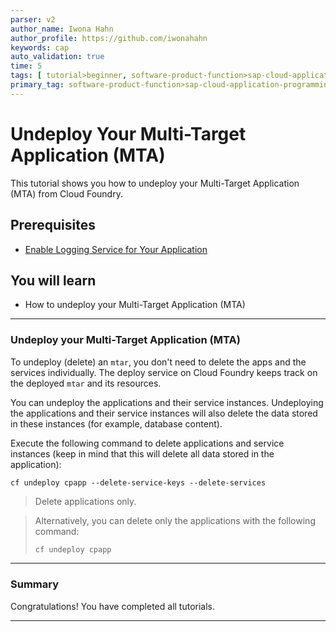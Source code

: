 ```yaml
---
parser: v2
author_name: Iwona Hahn
author_profile: https://github.com/iwonahahn
keywords: cap
auto_validation: true
time: 5
tags: [ tutorial>beginner, software-product-function>sap-cloud-application-programming-model, programming-tool>node-js, software-product>sap-business-technology-platform, software-product>sap-fiori]
primary_tag: software-product-function>sap-cloud-application-programming-model
---
```


# Undeploy Your Multi-Target Application (MTA)
<!-- description --> This tutorial shows you how to undeploy your Multi-Target Application (MTA) from Cloud Foundry.

## Prerequisites
 - [Enable Logging Service for Your Application](btp-app-logging)

## You will learn
 - How to undeploy your Multi-Target Application (MTA)


---

### Undeploy your Multi-Target Application (MTA)

To undeploy (delete) an `mtar`, you don't need to delete the apps and the services individually. The deploy service on Cloud Foundry keeps track on the deployed `mtar` and its resources.

You can undeploy the applications and their service instances. Undeploying the applications and their service instances will also delete the data stored in these instances (for example, database content).

Execute the following command to delete applications and service instances (keep in mind that this will delete all data stored in the application):

```Shell/Bash
cf undeploy cpapp --delete-service-keys --delete-services
```

> Delete applications only.

> Alternatively, you can delete only the applications with the following command:
> ```bash
> cf undeploy cpapp
> ```

---
### Summary

Congratulations! You have completed all tutorials.


---